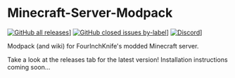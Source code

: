 # Minecraft-Server-Modpack

[![GitHub all releases](https://img.shields.io/github/downloads/FourInchKnife/Minecraft-Server-Modpack/total?color=blue&label=Downloads&style=for-the-badge)](https://github.com/FourInchKnife/Minecraft-Server-Modpack/releases/latest)]
[![GitHub closed issues by-label](https://img.shields.io/github/issues-closed-raw/FourInchKnife/Minecraft-Server-Modpack/added?color=green&label=added%20mods&style=for-the-badge)](https://github.com/FourInchKnife/Minecraft-Server-Modpack/issues?q=is%3Aissue+label%3Aadded)]
[![Discord](https://img.shields.io/discord/838160584687878195?color=teal&label=discord&style=for-the-badge)](discord://channels/838160584687878195/838160584687878198/)]

Modpack (and wiki) for FourInchKnife's modded Minecraft server.

Take a look at the releases tab for the latest version! Installation instructions coming soon...
